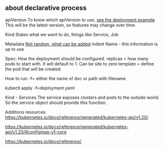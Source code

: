 ## about declarative process 

apiVersion
To know which apiVersion to use, [see the deployment example](https://kubernetes.io/docs/concepts/workloads/controllers/deployment/)
This will be the latest version, so features may change over time. 

Kind 
States what we want to do, things like Service, Job

Metadata
[Not random, what can be added](https://kubernetes.io/docs/reference/generated/kubernetes-api/v1.20/#objectmeta-v1-meta)
indent
  Name - this information is up to use 

Spec: 
How the deployment should be configured.
replicas = how many pods to start with. It will default to 1.  Can be site to zero
template = define the pod that will be created. 

How to run
-f= either the name of doc or path with filename 

kubectl apply -f=deployment.yaml 

Kind - Services 
The service exposes clusters and pods to the outside world. So the service object should provide this function. 


Additions resources 
https://kubernetes.io/docs/reference/generated/kubernetes-api/v1.20/ 

https://kubernetes.io/docs/reference/generated/kubernetes-api/v1.20/#configmap-v1-core

https://kubernetes.io/docs/reference/